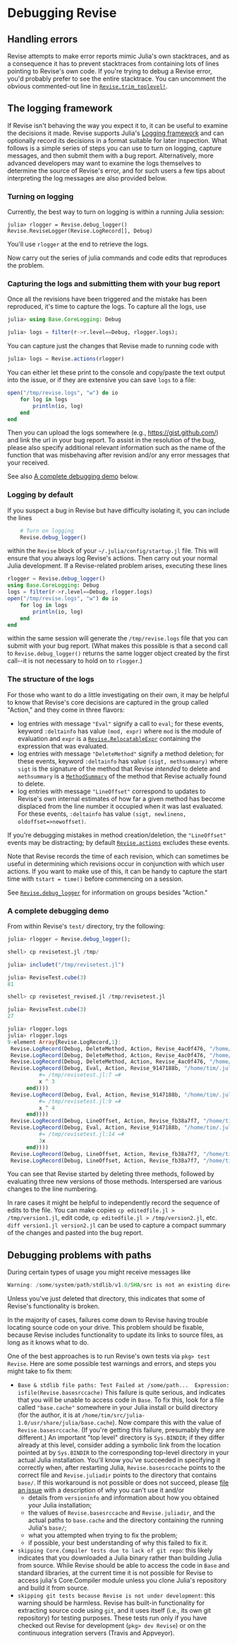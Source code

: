 # Debugging Revise

## Handling errors

Revise attempts to make error reports mimic Julia's own stacktraces, and as a consequence it has
to prevent stacktraces from containing lots of lines pointing to Revise's own code.
If you're trying to debug a Revise error, you'd probably prefer to see the entire stacktrace.
You can uncomment the obvious commented-out line in [`Revise.trim_toplevel!`](@ref).

## The logging framework

If Revise isn't behaving the way you expect it to, it can be useful to examine the
decisions it made.
Revise supports Julia's [Logging framework](https://docs.julialang.org/en/v1/stdlib/Logging/)
and can optionally record its decisions in a format suitable for later inspection.
What follows is a simple series of steps you can use to turn on logging, capture messages,
and then submit them with a bug report.
Alternatively, more advanced developers may want to examine the logs themselves to determine
the source of Revise's error, and for such users a few tips about interpreting the log
messages are also provided below.

### Turning on logging

Currently, the best way to turn on logging is within a running Julia session:

```jldoctest; setup=(using Revise)
julia> rlogger = Revise.debug_logger()
Revise.ReviseLogger(Revise.LogRecord[], Debug)
```
You'll use `rlogger` at the end to retrieve the logs.

Now carry out the series of julia commands and code edits that reproduces the problem.

### Capturing the logs and submitting them with your bug report

Once all the revisions have been triggered and the mistake has been reproduced,
it's time to capture the logs.
To capture all the logs, use

```julia
julia> using Base.CoreLogging: Debug

julia> logs = filter(r->r.level==Debug, rlogger.logs);
```

You can capture just the changes that Revise made to running code with

```julia
julia> logs = Revise.actions(rlogger)
```

You can either let these print to the console and copy/paste the text output into the
issue, or if they are extensive you can save `logs` to a file:

```julia
open("/tmp/revise.logs", "w") do io
    for log in logs
        println(io, log)
    end
end
```

Then you can upload the logs somewhere (e.g., https://gist.github.com/) and link the url in your bug report.
To assist in the resolution of the bug, please also specify additional relevant information such as the name of the function that was misbehaving after revision and/or any error messages that your received.

See also [A complete debugging demo](@ref) below.

### Logging by default

If you suspect a bug in Revise but have difficulty isolating it, you can include the lines

```julia
    # Turn on logging
    Revise.debug_logger()
```

within the `Revise` block of your `~/.julia/config/startup.jl` file.
This will ensure that you always log Revise's actions.
Then carry out your normal Julia development.
If a Revise-related problem arises, executing these lines

```julia
rlogger = Revise.debug_logger()
using Base.CoreLogging: Debug
logs = filter(r->r.level==Debug, rlogger.logs)
open("/tmp/revise.logs", "w") do io
    for log in logs
        println(io, log)
    end
end
```

within the same session will generate the `/tmp/revise.logs` file that
you can submit with your bug report.
(What makes this possible is that a second call to `Revise.debug_logger()` returns
the same logger object created by the first call--it is not necessary to hold
on to `rlogger`.)

### The structure of the logs

For those who want to do a little investigating on their own, it may be helpful to
know that Revise's core decisions are captured in the group called "Action," and they come in three
flavors:

- log entries with message `"Eval"` signify a call to `eval`; for these events,
  keyword `:deltainfo` has value `(mod, expr)` where `mod` is the module of evaluation
  and `expr` is a [`Revise.RelocatableExpr`](@ref) containing the expression
  that was evaluated.
- log entries with message `"DeleteMethod"` signify a method deletion; for these events,
  keyword `:deltainfo` has value `(sigt, methsummary)` where `sigt` is the signature of the
  method that Revise *intended* to delete and `methsummary` is a [`MethodSummary`](@ref) of the
  method that Revise actually found to delete.
- log entries with message `"LineOffset"` correspond to updates to Revise's own internal
  estimates of how far a given method has become displaced from the line number it
  occupied when it was last evaluated. For these events, `:deltainfo` has value
  `(sigt, newlineno, oldoffset=>newoffset)`.

If you're debugging mistakes in method creation/deletion, the `"LineOffset"` events
may be distracting; by default [`Revise.actions`](@ref) excludes these events.

Note that Revise records the time of each revision, which can sometimes be useful in
determining which revisions occur in conjunction with which user actions.
If you want to make use of this, it can be handy to capture the start time with `tstart = time()`
before commencing on a session.

See [`Revise.debug_logger`](@ref) for information on groups besides "Action."


### A complete debugging demo

From within Revise's `test/` directory, try the following:

```julia
julia> rlogger = Revise.debug_logger();

shell> cp revisetest.jl /tmp/

julia> includet("/tmp/revisetest.jl")

julia> ReviseTest.cube(3)
81

shell> cp revisetest_revised.jl /tmp/revisetest.jl

julia> ReviseTest.cube(3)
27

julia> rlogger.logs
julia> rlogger.logs
9-element Array{Revise.LogRecord,1}:
 Revise.LogRecord(Debug, DeleteMethod, Action, Revise_4ac0f476, "/home/tim/.julia/dev/Revise/src/Revise.jl", 226, (time=1.557996459055345e9, deltainfo=(Tuple{typeof(Main.ReviseTest.cube),Any}, MethodSummary(:cube, :ReviseTest, Symbol("/tmp/revisetest.jl"), 7, Tuple{typeof(Main.ReviseTest.cube),Any}))))
 Revise.LogRecord(Debug, DeleteMethod, Action, Revise_4ac0f476, "/home/tim/.julia/dev/Revise/src/Revise.jl", 226, (time=1.557996459167895e9, deltainfo=(Tuple{typeof(Main.ReviseTest.Internal.mult3),Any}, MethodSummary(:mult3, :Internal, Symbol("/tmp/revisetest.jl"), 12, Tuple{typeof(Main.ReviseTest.Internal.mult3),Any}))))
 Revise.LogRecord(Debug, DeleteMethod, Action, Revise_4ac0f476, "/home/tim/.julia/dev/Revise/src/Revise.jl", 226, (time=1.557996459167956e9, deltainfo=(Tuple{typeof(Main.ReviseTest.Internal.mult4),Any}, MethodSummary(:mult4, :Internal, Symbol("/tmp/revisetest.jl"), 13, Tuple{typeof(Main.ReviseTest.Internal.mult4),Any}))))
 Revise.LogRecord(Debug, Eval, Action, Revise_9147188b, "/home/tim/.julia/dev/Revise/src/Revise.jl", 276, (time=1.557996459259605e9, deltainfo=(Main.ReviseTest, :(cube(x) = begin
          #= /tmp/revisetest.jl:7 =#
          x ^ 3
      end))))
 Revise.LogRecord(Debug, Eval, Action, Revise_9147188b, "/home/tim/.julia/dev/Revise/src/Revise.jl", 276, (time=1.557996459330512e9, deltainfo=(Main.ReviseTest, :(fourth(x) = begin
          #= /tmp/revisetest.jl:9 =#
          x ^ 4
      end))))
 Revise.LogRecord(Debug, LineOffset, Action, Revise_fb38a7f7, "/home/tim/.julia/dev/Revise/src/Revise.jl", 296, (time=1.557996459331061e9, deltainfo=(Pair{Union{Nothing, MethodTable}, Type}[nothing => Tuple{typeof(mult2),Any}], :(#= /tmp/revisetest.jl:11 =#) => :(#= /tmp/revisetest.jl:13 =#))))
 Revise.LogRecord(Debug, Eval, Action, Revise_9147188b, "/home/tim/.julia/dev/Revise/src/Revise.jl", 276, (time=1.557996459391182e9, deltainfo=(Main.ReviseTest.Internal, :(mult3(x) = begin
          #= /tmp/revisetest.jl:14 =#
          3x
      end))))
 Revise.LogRecord(Debug, LineOffset, Action, Revise_fb38a7f7, "/home/tim/.julia/dev/Revise/src/Revise.jl", 296, (time=1.557996459391642e9, deltainfo=(Pair{Union{Nothing, MethodTable}, Type}[nothing => Tuple{typeof(unchanged),Any}], :(#= /tmp/revisetest.jl:18 =#) => :(#= /tmp/revisetest.jl:19 =#))))
 Revise.LogRecord(Debug, LineOffset, Action, Revise_fb38a7f7, "/home/tim/.julia/dev/Revise/src/Revise.jl", 296, (time=1.557996459391695e9, deltainfo=(Pair{Union{Nothing, MethodTable}, Type}[nothing => Tuple{typeof(unchanged2),Any}], :(#= /tmp/revisetest.jl:20 =#) => :(#= /tmp/revisetest.jl:21 =#))))
```

You can see that Revise started by deleting three methods, followed by evaluating three new versions of those methods. Interspersed are various changes to the line numbering.

In rare cases it might be helpful to independently record the sequence of edits to the file.
You can make copies `cp editedfile.jl > /tmp/version1.jl`, edit code, `cp editedfile.jl > /tmp/version2.jl`,
etc.
`diff version1.jl version2.jl` can be used to capture a compact summary of the changes
and pasted into the bug report.

## Debugging problems with paths

During certain types of usage you might receive messages like

```julia
Warning: /some/system/path/stdlib/v1.0/SHA/src is not an existing directory, Revise is not watching
```

Unless you've just deleted that directory, this indicates that some of Revise's functionality is broken.

In the majority of cases, failures come down to Revise having trouble locating source
code on your drive.
This problem should be fixable, because Revise includes functionality
to update its links to source files, as long as it knows what to do.

One of the best approaches is to run Revise's own tests via `pkg> test Revise`.
Here are some possible test warnings and errors, and steps you might take to fix them:

- `Base & stdlib file paths: Test Failed at /some/path...  Expression: isfile(Revise.basesrccache)`
  This failure is quite serious, and indicates that you will be unable to access code in `Base`.
  To fix this, look for a file called `"base.cache"` somewhere in your Julia install
  or build directory (for the author, it is at `/home/tim/src/julia-1.0/usr/share/julia/base.cache`).
  Now compare this with the value of `Revise.basesrccache`.
  (If you're getting this failure, presumably they are different.)
  An important "top level" directory is `Sys.BINDIR`; if they differ already at this level,
  consider adding a symbolic link from the location pointed at by `Sys.BINDIR` to the
  corresponding top-level directory in your actual Julia installation.
  You'll know you've succeeded in specifying it correctly when, after restarting
  Julia, `Revise.basesrccache` points to the correct file and `Revise.juliadir`
  points to the directory that contains `base/`.
  If this workaround is not possible or does not succeed, please
  [file an issue](https://github.com/timholy/Revise.jl/issues) with a description of
  why you can't use it and/or
  + details from `versioninfo` and information about how you obtained your Julia installation;
  + the values of `Revise.basesrccache` and `Revise.juliadir`, and the actual paths to `base.cache`
    and the directory containing the running Julia's `base/`;
  + what you attempted when trying to fix the problem;
  + if possible, your best understanding of why this failed to fix it.
- `skipping Core.Compiler tests due to lack of git repo`: this likely indicates
  that you downloaded a Julia binary rather than building Julia from source.
  While Revise should be able to access the code in `Base` and standard libraries,
  at the current time it is not possible for Revise to access julia's Core.Compiler module
  unless you clone Julia's repository and build it from source.
- `skipping git tests because Revise is not under development`: this warning should be
  harmless. Revise has built-in functionality for extracting source code using `git`,
  and it uses itself (i.e., its own git repository) for testing purposes.
  These tests run only if you have checked out Revise for development (`pkg> dev Revise`)
  or on the continuous integration servers (Travis and Appveyor).
